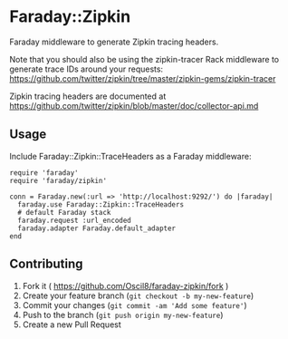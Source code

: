 # Faraday::Zipkin

Faraday middleware to generate Zipkin tracing headers.

Note that you should also be using the zipkin-tracer Rack middleware
to generate trace IDs around your requests:
https://github.com/twitter/zipkin/tree/master/zipkin-gems/zipkin-tracer

Zipkin tracing headers are documented at
https://github.com/twitter/zipkin/blob/master/doc/collector-api.md
 
## Usage

Include Faraday::Zipkin::TraceHeaders as a Faraday middleware:

    require 'faraday'
    require 'faraday/zipkin'
    
    conn = Faraday.new(:url => 'http://localhost:9292/') do |faraday|
      faraday.use Faraday::Zipkin::TraceHeaders
      # default Faraday stack
      faraday.request :url_encoded
      faraday.adapter Faraday.default_adapter
    end
 
## Contributing

1. Fork it ( https://github.com/Oscil8/faraday-zipkin/fork )
2. Create your feature branch (`git checkout -b my-new-feature`)
3. Commit your changes (`git commit -am 'Add some feature'`)
4. Push to the branch (`git push origin my-new-feature`)
5. Create a new Pull Request

